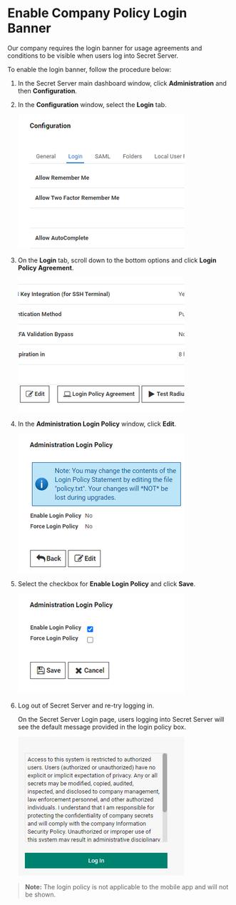 [title]: # (Enable Company Policy Banner)
[tags]: # (Advanced Encryption)
[priority]: # (1000)
[display]: # (all)

# Enable Company Policy Login Banner

Our company requires the login banner for usage agreements and conditions to be visible when users log into Secret Server.

To enable the login banner, follow the procedure below:

1. In the Secret Server main dashboard window, click **Administration** and then **Configuration**.

1. In the **Configuration** window, select the **Login** tab.

     ![policy-banner2](images/banner1.png)

1. On the **Login** tab, scroll down to the bottom options and click **Login Policy Agreement**.

     ![policy-banner3](images/banner2.png)

1. In the **Administration Login Policy** window, click **Edit**.

     ![policy-banner4](images/banner3.png)

1. Select the checkbox for **Enable Login Policy** and click **Save**.

     ![policy-banner5](images/banner4.png)

1. Log out of Secret Server and re-try logging in.

   On the Secret Server Login page, users logging into Secret Server will see the default message provided in the login policy box.

     ![policy-banner7](images/banner6.png)

>**Note:** The login policy is not applicable to the mobile app and will not be shown.

